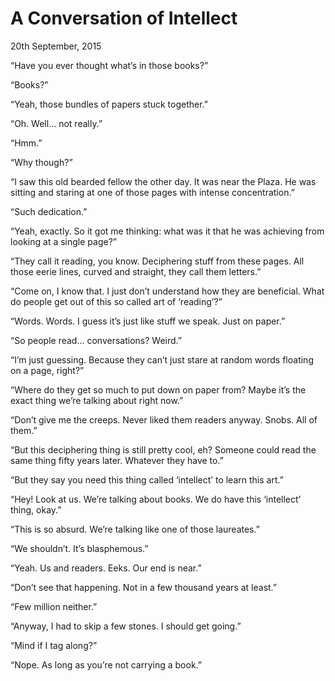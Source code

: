 # A Conversation of Intellect

<div class="date">20th September, 2015</div>

“Have you ever thought what’s in those books?”

“Books?”

“Yeah, those bundles of papers stuck together.”

“Oh. Well… not really.”

“Hmm.”

“Why though?”

“I saw this old bearded fellow the other day. It was near the Plaza. He was sitting and staring at one of those pages with intense concentration.”

“Such dedication.”

“Yeah, exactly. So it got me thinking: what was it that he was achieving from looking at a single page?”

“They call it reading, you know. Deciphering stuff from these pages. All those eerie lines, curved and straight, they call them letters.”

“Come on, I know that. I just don’t understand how they are beneficial. What do people get out of this so called art of ‘reading’?”

“Words. Words. I guess it’s just like stuff we speak. Just on paper.”

“So people read… conversations? Weird.”

“I’m just guessing. Because they can’t just stare at random words floating on a page, right?”

“Where do they get so much to put down on paper from? Maybe it’s the exact thing we’re talking about right now.”

“Don’t give me the creeps. Never liked them readers anyway. Snobs. All of them.”

“But this deciphering thing is still pretty cool, eh? Someone could read the same thing fifty years later. Whatever they have to.”

“But they say you need this thing called ‘intellect’ to learn this art.”

“Hey! Look at us. We’re talking about books. We do have this ‘intellect’ thing, okay.”

“This is so absurd. We’re talking like one of those laureates.”

“We shouldn’t. It’s blasphemous.”

“Yeah. Us and readers. Eeks. Our end is near.”

“Don’t see that happening. Not in a few thousand years at least.”

“Few million neither.”

“Anyway, I had to skip a few stones. I should get going.”

“Mind if I tag along?”

“Nope. As long as you’re not carrying a book.”